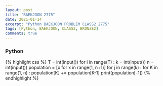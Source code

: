 ```yaml
---
layout: post
title: "BAEKJOON 2775"
date: 2021-01-14
excerpt: "Python BAEKJOON PROBLEM CLASS2 2775"
tags: [Python, BAEKJOON, CLASS2, BRONZE2]
comments: true
---
```


### Python
{% highlight css %}
T = int(input())
for i in range(T) :
    k = int(input())
    n = int(input())
    population = [x for x in range(1, n+1)]
    for j in range(k) :
        for K in range(1, n) :
            population[K] += population[K-1]
    print(population[-1])
{% endhighlight %}
